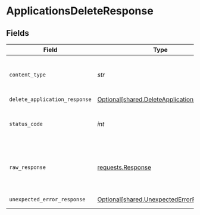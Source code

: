 # ApplicationsDeleteResponse


## Fields

| Field                                                                                          | Type                                                                                           | Required                                                                                       | Description                                                                                    |
| ---------------------------------------------------------------------------------------------- | ---------------------------------------------------------------------------------------------- | ---------------------------------------------------------------------------------------------- | ---------------------------------------------------------------------------------------------- |
| `content_type`                                                                                 | *str*                                                                                          | :heavy_check_mark:                                                                             | HTTP response content type for this operation                                                  |
| `delete_application_response`                                                                  | [Optional[shared.DeleteApplicationResponse]](../../models/shared/deleteapplicationresponse.md) | :heavy_minus_sign:                                                                             | Applications                                                                                   |
| `status_code`                                                                                  | *int*                                                                                          | :heavy_check_mark:                                                                             | HTTP response status code for this operation                                                   |
| `raw_response`                                                                                 | [requests.Response](https://requests.readthedocs.io/en/latest/api/#requests.Response)          | :heavy_minus_sign:                                                                             | Raw HTTP response; suitable for custom response parsing                                        |
| `unexpected_error_response`                                                                    | [Optional[shared.UnexpectedErrorResponse]](../../models/shared/unexpectederrorresponse.md)     | :heavy_minus_sign:                                                                             | Unexpected error                                                                               |